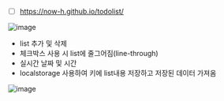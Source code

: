  - [ ] https://now-h.github.io/todolist/

![image](https://github.com/Now-h/todolist/assets/150241213/70e4f705-74ba-4055-be61-b79d39f9afe9)

- list 추가 및 삭제
- 체크박스 사용 시 list에 줄그어짐(line-through)
- 실시간 날짜 및 시간
- localstorage 사용하여 키에 list내용 저장하고 저장된 데이터 가져옴

![image](https://github.com/Now-h/todolist/assets/150241213/8a447d5b-961b-40b0-9877-22b1c6aab2d1)
